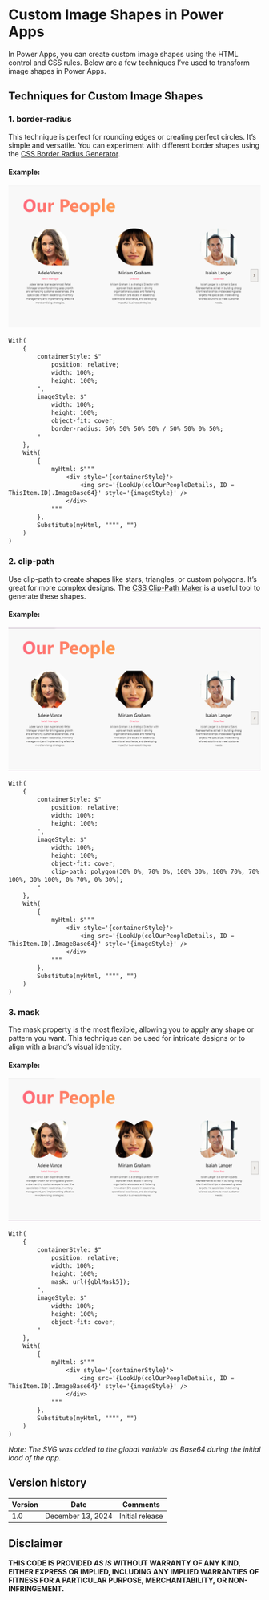 # Custom Image Shapes in Power Apps

In Power Apps, you can create custom image shapes using the HTML control and CSS rules. Below are a few techniques I’ve used to transform image shapes in Power Apps.

## Techniques for Custom Image Shapes

### 1. **border-radius**

This technique is perfect for rounding edges or creating perfect circles. It’s simple and versatile. You can experiment with different border shapes using the [CSS Border Radius Generator](https://10015.io/tools/css-border-radius-generator).

#### Example:

![Circle Image](assets/sample1.png)

```powerapps
With(
    {
        containerStyle: $"
            position: relative; 
            width: 100%; 
            height: 100%;
        ",
        imageStyle: $"
            width: 100%;
            height: 100%;
            object-fit: cover;
            border-radius: 50% 50% 50% 50% / 50% 50% 0% 50%;
        "
    },
    With(
        {
            myHtml: $"""
                <div style='{containerStyle}'>
                    <img src='{LookUp(colOurPeopleDetails, ID = ThisItem.ID).ImageBase64}' style='{imageStyle}' />
                </div>
            """
        },
        Substitute(myHtml, """", "")
    )
)
```

### 2. **clip-path**

Use clip-path to create shapes like stars, triangles, or custom polygons. It’s great for more complex designs. The [CSS Clip-Path Maker](https://bennettfeely.com/clippy) is a useful tool to generate these shapes.

#### Example:

![Circle Image](assets/sample3.png)

```powerapps
With(
    {
        containerStyle: $"
            position: relative; 
            width: 100%; 
            height: 100%;
        ",
        imageStyle: $"
            width: 100%;
            height: 100%;
            object-fit: cover;
            clip-path: polygon(30% 0%, 70% 0%, 100% 30%, 100% 70%, 70% 100%, 30% 100%, 0% 70%, 0% 30%);
        "
    },
    With(
        {
            myHtml: $"""
                <div style='{containerStyle}'>
                    <img src='{LookUp(colOurPeopleDetails, ID = ThisItem.ID).ImageBase64}' style='{imageStyle}' />
                </div>
            """
        },
        Substitute(myHtml, """", "")
    )
)

```

### 3. **mask**

The mask property is the most flexible, allowing you to apply any shape or pattern you want. This technique can be used for intricate designs or to align with a brand’s visual identity.

#### Example:

![Circle Image](assets/sample2.png)

```powerapps
With(
    {
        containerStyle: $"
            position: relative; 
            width: 100%; 
            height: 100%;
            mask: url({gblMask5});
        ",
        imageStyle: $"
            width: 100%;
            height: 100%;
            object-fit: cover;
        "
    },
    With(
        {
            myHtml: $"""
                <div style='{containerStyle}'>
                    <img src='{LookUp(colOurPeopleDetails, ID = ThisItem.ID).ImageBase64}' style='{imageStyle}' />
                </div>
            """
        },
        Substitute(myHtml, """", "")
    )
)
```
*Note: The SVG was added to the global variable as Base64 during the initial load of the app.*

## Version history

Version |Date             |Comments
--------|-----------------|--------------------------------
1.0     |December 13, 2024 |Initial release

## Disclaimer
**THIS CODE IS PROVIDED *AS IS* WITHOUT WARRANTY OF ANY KIND, EITHER EXPRESS OR IMPLIED, INCLUDING ANY IMPLIED WARRANTIES OF FITNESS FOR A PARTICULAR PURPOSE, MERCHANTABILITY, OR NON-INFRINGEMENT.**






